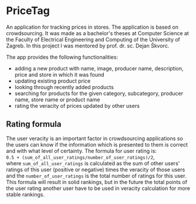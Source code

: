 # PriceTag
An application for tracking prices in stores. The application is based on crowdsourcing. It was made as a bachelor's theses at Computer Science at the Faculty of Electrical Engineering and Computing of the University of Zagreb. In this project I was mentored by prof. dr. sc. Dejan Škvorc.

The app provides the following functionalities:
- adding a new product with name, image, producer name, description, price and store in which it was found
- updating existing product price
- looking through recently added products
- searching for products for the given category, subcategory, producer name, store name or product name
- rating the veracity of prices updated by other users

## Rating formula
The user veracity is an important factor in crowdsourcing applications so the users can know if the information which is presented to them is correct and with what level of certainty. The formula for user rating is: </br>
```0.5 + (sum_of_all_user_ratings/number_of_user_ratings)/2```, <br>
where `sum_of_all_user_ratings` is calculated as the sum of other users' ratings of this user (positive or negative) times the veracity of those users and the `number_of_user_ratings` is the total number of ratings for this user. This formula will result in solid rankings, but in the future the total points of the user rating another user have to be used in veracity calculation for more stable rankings.
